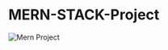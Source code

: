 # MERN-STACK-Project
![Mern Project](https://user-images.githubusercontent.com/114686528/219875663-a2c39bd5-787e-4690-b2d7-c95f79e9290a.png)
